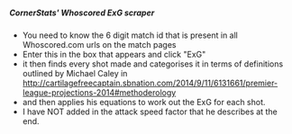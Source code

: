 ##### CornerStats' Whoscored ExG scraper

+ You need to know the 6 digit match id that is present in all Whoscored.com urls on the match pages
+ Enter this in the box that appears and click "ExG"
+ it then finds every shot made and categorises it in terms of definitions outlined by Michael Caley in http://cartilagefreecaptain.sbnation.com/2014/9/11/6131661/premier-league-projections-2014#methoderology 
+ and then applies his equations to work out the ExG for each shot. 
+ I have NOT added in the attack speed factor that he describes at the end.
